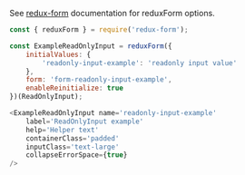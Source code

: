 See [redux-form](https://redux-form.com/6.0.0-rc.1/docs/api/reduxform.md/) documentation for reduxForm options.

```javascript
const { reduxForm } = require('redux-form');

const ExampleReadOnlyInput = reduxForm({
    initialValues: {
        'readonly-input-example': 'readonly input value'
    },
    form: 'form-readonly-input-example',
    enableReinitialize: true
})(ReadOnlyInput);

<ExampleReadOnlyInput name='readonly-input-example'
    label='ReadOnlyInput example'
    help='Helper text'
    containerClass='padded'
    inputClass='text-large'
    collapseErrorSpace={true}
/>
```